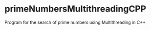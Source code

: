 # primeNumbersMultithreadingCPP
Program for the search of prime numbers using Multithreading in C++
